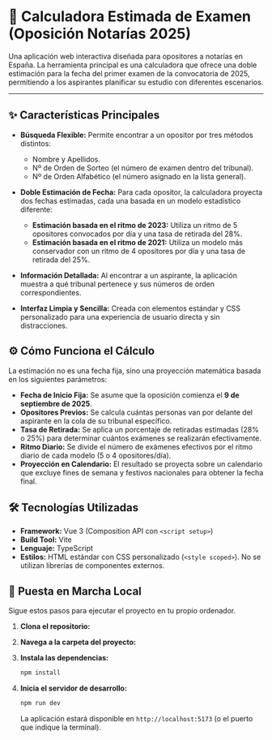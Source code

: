 # 📅 Calculadora Estimada de Examen (Oposición Notarías 2025)

Una aplicación web interactiva diseñada para opositores a notarías en España. La herramienta principal es una calculadora que ofrece una doble estimación para la fecha del primer examen de la convocatoria de 2025, permitiendo a los aspirantes planificar su estudio con diferentes escenarios.

---

## ✨ Características Principales

* **Búsqueda Flexible:** Permite encontrar a un opositor por tres métodos distintos:
    * Nombre y Apellidos.
    * Nº de Orden de Sorteo (el número de examen dentro del tribunal).
    * Nº de Orden Alfabético (el número asignado en la lista general).

* **Doble Estimación de Fecha:** Para cada opositor, la calculadora proyecta dos fechas estimadas, cada una basada en un modelo estadístico diferente:
    * **Estimación basada en el ritmo de 2023:** Utiliza un ritmo de 5 opositores convocados por día y una tasa de retirada del 28%.
    * **Estimación basada en el ritmo de 2021:** Utiliza un modelo más conservador con un ritmo de 4 opositores por día y una tasa de retirada del 25%.

* **Información Detallada:** Al encontrar a un aspirante, la aplicación muestra a qué tribunal pertenece y sus números de orden correspondientes.

* **Interfaz Limpia y Sencilla:** Creada con elementos estándar y CSS personalizado para una experiencia de usuario directa y sin distracciones.

## ⚙️ Cómo Funciona el Cálculo

La estimación no es una fecha fija, sino una proyección matemática basada en los siguientes parámetros:

* **Fecha de Inicio Fija:** Se asume que la oposición comienza el **9 de septiembre de 2025**.
* **Opositores Previos:** Se calcula cuántas personas van por delante del aspirante en la cola de su tribunal específico.
* **Tasa de Retirada:** Se aplica un porcentaje de retiradas estimadas (28% o 25%) para determinar cuántos exámenes se realizarán efectivamente.
* **Ritmo Diario:** Se divide el número de exámenes efectivos por el ritmo diario de cada modelo (5 o 4 opositores/día).
* **Proyección en Calendario:** El resultado se proyecta sobre un calendario que excluye fines de semana y festivos nacionales para obtener la fecha final.

## 🛠️ Tecnologías Utilizadas

* **Framework:** Vue 3 (Composition API con `<script setup>`)
* **Build Tool:** Vite
* **Lenguaje:** TypeScript
* **Estilos:** HTML estándar con CSS personalizado (`<style scoped>`). No se utilizan librerías de componentes externos.

## 🚀 Puesta en Marcha Local

Sigue estos pasos para ejecutar el proyecto en tu propio ordenador.

1.  **Clona el repositorio:**

2.  **Navega a la carpeta del proyecto:**

3.  **Instala las dependencias:**
    ```bash
    npm install
    ```

4.  **Inicia el servidor de desarrollo:**
    ```bash
    npm run dev
    ```
    La aplicación estará disponible en `http://localhost:5173` (o el puerto que indique la terminal).